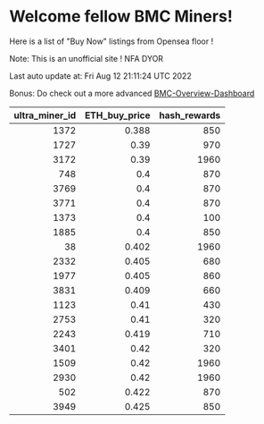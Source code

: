 # Welcome fellow BMC Miners!
Here is a list of "Buy Now" listings from Opensea floor !

Note: This is an unofficial site ! NFA DYOR

Last auto update at: Fri Aug 12 21:11:24 UTC 2022

Bonus: Do check out a more advanced [BMC-Overview-Dashboard](https://dune.com/defifunk/BMC-Overview-Dashboard)


|   ultra_miner_id |   ETH_buy_price |   hash_rewards |
|-----------------:|----------------:|---------------:|
|             1372 |           0.388 |            850 |
|             1727 |           0.39  |            970 |
|             3172 |           0.39  |           1960 |
|              748 |           0.4   |            870 |
|             3769 |           0.4   |            870 |
|             3771 |           0.4   |            870 |
|             1373 |           0.4   |            100 |
|             1885 |           0.4   |            850 |
|               38 |           0.402 |           1960 |
|             2332 |           0.405 |            680 |
|             1977 |           0.405 |            860 |
|             3831 |           0.409 |            660 |
|             1123 |           0.41  |            430 |
|             2753 |           0.41  |            320 |
|             2243 |           0.419 |            710 |
|             3401 |           0.42  |            320 |
|             1509 |           0.42  |           1960 |
|             2930 |           0.42  |           1960 |
|              502 |           0.422 |            870 |
|             3949 |           0.425 |            850 |
